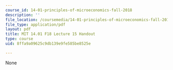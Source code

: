 ```yaml
---
course_id: 14-01-principles-of-microeconomics-fall-2018
description: ''
file_location: /coursemedia/14-01-principles-of-microeconomics-fall-2018/8ffa9a09625c9db139e9fe585be8525e_MIT14_01F18_handout15.pdf
file_type: application/pdf
layout: pdf
title: MIT 14.01 F18 Lecture 15 Handout
type: course
uid: 8ffa9a09625c9db139e9fe585be8525e

---
```

None
